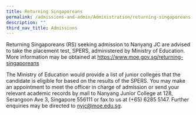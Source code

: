```yaml
---
title: Returning Singaporeans
permalink: /admissions-and-admin/Administration/returning-singaporeans
description: ""
third_nav_title: Admissions
---
```


Returning Singaporeans (RS) seeking admission to Nanyang JC are advised to take the placement test, SPERS, administered by Ministry of Education. More information may be obtained at https://www.moe.gov.sg/returning-singaporeans

The Ministry of Education would provide a list of junior colleges that the candidate is eligible for based on the results of the SPERS. You may make an appointment to meet the officer in charge of admission or send your relevant academic records by mail to Nanyang Junior College at 128, Serangoon Ave 3, Singapore 556111 or fax to us at (+65) 6285 5147. Further enquiries may be directed to nyjc@moe.edu.sg.